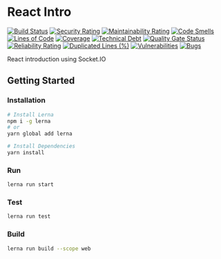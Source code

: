 # React Intro

[![Build Status](https://travis-ci.com/rafiandria23/react-intro.svg?branch=main)](https://travis-ci.com/rafiandria23/react-intro)
[![Security Rating](https://sonarcloud.io/api/project_badges/measure?project=rafiandria23_react-intro&metric=security_rating)](https://sonarcloud.io/summary/new_code?id=rafiandria23_react-intro)
[![Maintainability Rating](https://sonarcloud.io/api/project_badges/measure?project=rafiandria23_react-intro&metric=sqale_rating)](https://sonarcloud.io/summary/new_code?id=rafiandria23_react-intro)
[![Code Smells](https://sonarcloud.io/api/project_badges/measure?project=rafiandria23_react-intro&metric=code_smells)](https://sonarcloud.io/summary/new_code?id=rafiandria23_react-intro)
[![Lines of Code](https://sonarcloud.io/api/project_badges/measure?project=rafiandria23_react-intro&metric=ncloc)](https://sonarcloud.io/summary/new_code?id=rafiandria23_react-intro)
[![Coverage](https://sonarcloud.io/api/project_badges/measure?project=rafiandria23_react-intro&metric=coverage)](https://sonarcloud.io/summary/new_code?id=rafiandria23_react-intro)
[![Technical Debt](https://sonarcloud.io/api/project_badges/measure?project=rafiandria23_react-intro&metric=sqale_index)](https://sonarcloud.io/summary/new_code?id=rafiandria23_react-intro)
[![Quality Gate Status](https://sonarcloud.io/api/project_badges/measure?project=rafiandria23_react-intro&metric=alert_status)](https://sonarcloud.io/summary/new_code?id=rafiandria23_react-intro)
[![Reliability Rating](https://sonarcloud.io/api/project_badges/measure?project=rafiandria23_react-intro&metric=reliability_rating)](https://sonarcloud.io/summary/new_code?id=rafiandria23_react-intro)
[![Duplicated Lines (%)](https://sonarcloud.io/api/project_badges/measure?project=rafiandria23_react-intro&metric=duplicated_lines_density)](https://sonarcloud.io/summary/new_code?id=rafiandria23_react-intro)
[![Vulnerabilities](https://sonarcloud.io/api/project_badges/measure?project=rafiandria23_react-intro&metric=vulnerabilities)](https://sonarcloud.io/summary/new_code?id=rafiandria23_react-intro)
[![Bugs](https://sonarcloud.io/api/project_badges/measure?project=rafiandria23_react-intro&metric=bugs)](https://sonarcloud.io/summary/new_code?id=rafiandria23_react-intro)

React introduction using Socket.IO

## Getting Started

### Installation

```sh
# Install Lerna
npm i -g lerna
# or
yarn global add lerna

# Install Dependencies
yarn install
```

### Run

```sh
lerna run start
```

### Test

```sh
lerna run test
```

### Build

```sh
lerna run build --scope web
```
